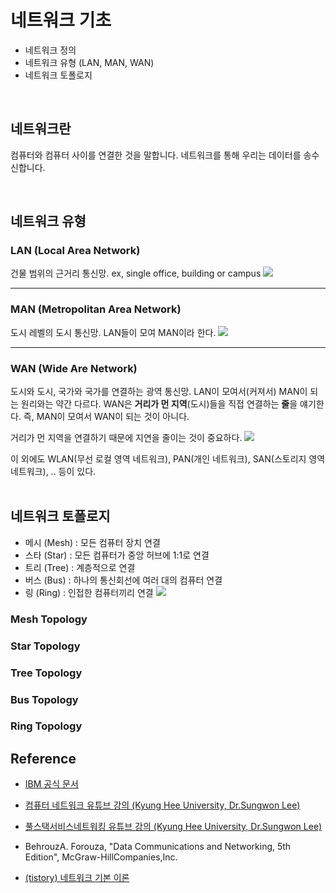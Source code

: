 # 네트워크 기초
- 네트워크 정의
- 네트워크 유형 (LAN, MAN, WAN)
- 네트워크 토폴로지
<br>

## 네트워크란
컴퓨터와 컴퓨터 사이를 연결한 것을 말합니다.
네트워크를 통해 우리는 데이터를 송수신합니다.

<br>

## 네트워크 유형
### LAN (Local Area Network)
건물 범위의 근거리 통신망.
ex, single office, building or campus
![](https://velog.velcdn.com/images/qorjiwon/post/27615eec-f89c-41c3-ac2f-4d0ca35df5f0/image.png)

---
### MAN (Metropolitan Area Network)
도시 레벨의 도시 통신망.
LAN들이 모여 MAN이라 한다.
![](https://velog.velcdn.com/images/qorjiwon/post/6919017f-0eaf-4711-8d36-aa5726886e54/image.png)

---
### WAN (Wide Are Network)
도시와 도시, 국가와 국가를 연결하는 광역 통신망.
LAN이 모여서(커져서) MAN이 되는 원리와는 약간 다르다.
WAN은 **거리가 먼 지역**(도시)들을 직접 연결하는 **줄**을 얘기한다.
즉, MAN이 모여서 WAN이 되는 것이 아니다.

거리가 먼 지역을 연결하기 때문에 지연을 줄이는 것이 중요하다.
![](https://velog.velcdn.com/images/qorjiwon/post/f32c0330-d7da-4be1-b388-be150506226f/image.png)

이 외에도 WLAN(무선 로컬 영역 네트워크), PAN(개인 네트워크), SAN(스토리지 영역 네트워크), .. 등이 있다.
<br><br>

## 네트워크 토폴로지
- 메시 (Mesh) : 모든 컴퓨터 장치 연결
- 스타 (Star) : 모든 컴퓨터가 중앙 허브에 1:1로 연결
- 트리 (Tree) : 계층적으로 연결
- 버스 (Bus) : 하나의 통신회선에 여러 대의 컴퓨터 연결
- 링 (Ring) : 인접한 컴퓨터끼리 연결
![](https://velog.velcdn.com/images/qorjiwon/post/29c4025d-d27d-4670-a708-4e60be3f9d31/image.png)

### Mesh Topology

### Star Topology

### Tree Topology

### Bus Topology

### Ring Topology


Reference
---
- [IBM 공식 문서](https://www.ibm.com/docs/ko/aix/7.2?topic=management-network-communication-concepts)

- [컴퓨터 네트워크 유튜브 강의 (Kyung Hee University, Dr.Sungwon Lee)](https://www.youtube.com/playlist?list=PLz7S5PHCu4OlB-lUP_BqYmgiuLkvKY5aX)

- [풀스택서비스네트워킹 유튜브 강의 (Kyung Hee University, Dr.Sungwon Lee)](https://www.youtube.com/playlist?list=PLz7S5PHCu4OmWm8nUAFhc3x8RvbreFOyJ)

- BehrouzA. Forouza, "Data Communications and Networking, 5th Edition", McGraw-HillCompanies,Inc.

- [(tistory) 네트워크 기본 이론](https://datamoney.tistory.com/266)
